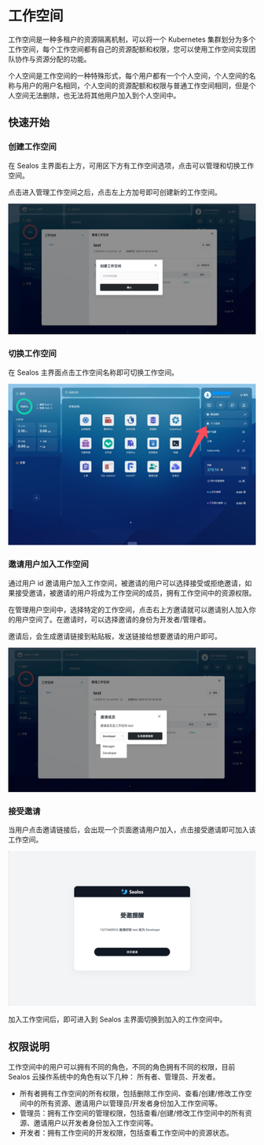 # 工作空间

工作空间是一种多租户的资源隔离机制，可以将一个 Kubernetes 集群划分为多个工作空间，每个工作空间都有自己的资源配额和权限，您可以使用工作空间实现团队协作与资源分配的功能。

个人空间是工作空间的一种特殊形式，每个用户都有一个个人空间，个人空间的名称与用户的用户名相同，个人空间的资源配额和权限与普通工作空间相同，但是个人空间无法删除，也无法将其他用户加入到个人空间中。

## 快速开始

### 创建工作空间

在 Sealos 主界面右上方，可用区下方有工作空间选项，点击可以管理和切换工作空间。

点击进入管理工作空间之后，点击左上方加号即可创建新的工作空间。

![](./images/workspace-1.png)

### 切换工作空间

在 Sealos 主界面点击工作空间名称即可切换工作空间。

![](./images/workspace-2.png)

### 邀请用户加入工作空间

通过用户 id 邀请用户加入工作空间，被邀请的用户可以选择接受或拒绝邀请，如果接受邀请，被邀请的用户将成为工作空间的成员，拥有工作空间中的资源权限。

在管理用户空间中，选择特定的工作空间，点击右上方邀请就可以邀请别人加入你的用户空间了。在邀请时，可以选择邀请的身份为开发者/管理者。

邀请后，会生成邀请链接到粘贴板，发送链接给想要邀请的用户即可。

![](./images/workspace-3.png)

### 接受邀请

当用户点击邀请链接后，会出现一个页面邀请用户加入，点击接受邀请即可加入该工作空间。

![](./images/workspace-4.png)

加入工作空间后，即可进入到 Sealos 主界面切换到加入的工作空间中。

## 权限说明

工作空间中的用户可以拥有不同的角色，不同的角色拥有不同的权限，目前 Sealos 云操作系统中的角色有以下几种：
所有者、管理员、开发者。

+ 所有者拥有工作空间的所有权限，包括删除工作空间、查看/创建/修改工作空间中的所有资源、邀请用户以管理员/开发者身份加入工作空间等。
+ 管理员：拥有工作空间的管理权限，包括查看/创建/修改工作空间中的所有资源、邀请用户以开发者身份加入工作空间等。
+ 开发者：拥有工作空间的开发权限，包括查看工作空间中的资源状态。